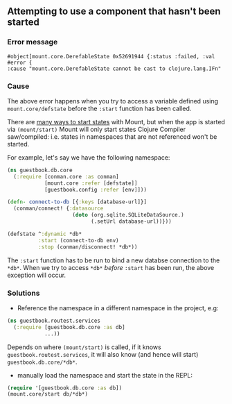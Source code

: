 ## Attempting to use a component that hasn't been started

### Error message

```
#object[mount.core.DerefableState 0x52691944 {:status :failed, :val #error { 
:cause "mount.core.DerefableState cannot be cast to clojure.lang.IFn"
```

### Cause

The above error happens when you try to access a variable defined using `mount.core/defstate` before the `:start` function has been called.

There are [many ways to start states](https://github.com/tolitius/mount#composing-states) with Mount,
but when the app is started via `(mount/start)` Mount will only start states Clojure Compiler saw/compiled: i.e. states in namespaces
that are not referenced won't be started.

For example, let's say we have the following namespace:

```clojure
(ns guestbook.db.core
  (:require [conman.core :as conman]
            [mount.core :refer [defstate]]
            [guestbook.config :refer [env]]))

(defn- connect-to-db [{:keys [database-url]}]
  (conman/connect! {:datasource
                     (doto (org.sqlite.SQLiteDataSource.)
                           (.setUrl database-url))}))

(defstate ^:dynamic *db*
          :start (connect-to-db env)
          :stop (conman/disconnect! *db*))
```

The `:start` function has to be run to bind a new databse connection to the `*db*`.
When we try to access `*db*` _before_ `:start` has been run, the above exception will occur.

### Solutions

* Reference the namespace in a different namespace in the project, e.g:

```clojure
(ns guestbook.routest.services
  (:require [guestbook.db.core :as db]
            ...))
```

Depends on where `(mount/start)` is called, if it knows `guestbook.routest.services`,
it will also know (and hence will start) `guestbook.db.core/*db*`.

* manually load the namespace and start the state in the REPL:
 
```clojure
(require '[guestbook.db.core :as db])
(mount.core/start db/*db*)
```
